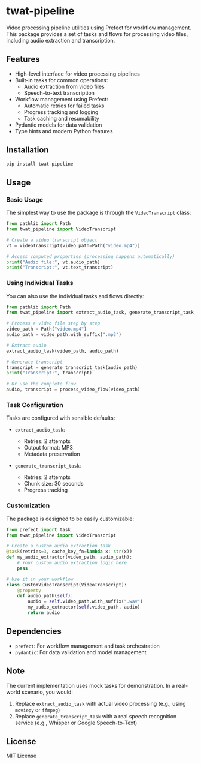 # twat-pipeline

Video processing pipeline utilities using Prefect for workflow management. This package provides a set of tasks and flows for processing video files, including audio extraction and transcription.

## Features

- High-level interface for video processing pipelines
- Built-in tasks for common operations:
  - Audio extraction from video files
  - Speech-to-text transcription
- Workflow management using Prefect:
  - Automatic retries for failed tasks
  - Progress tracking and logging
  - Task caching and resumability
- Pydantic models for data validation
- Type hints and modern Python features

## Installation

```bash
pip install twat-pipeline
```

## Usage

### Basic Usage

The simplest way to use the package is through the `VideoTranscript` class:

```python
from pathlib import Path
from twat_pipeline import VideoTranscript

# Create a video transcript object
vt = VideoTranscript(video_path=Path("video.mp4"))

# Access computed properties (processing happens automatically)
print("Audio file:", vt.audio_path)
print("Transcript:", vt.text_transcript)
```

### Using Individual Tasks

You can also use the individual tasks and flows directly:

```python
from pathlib import Path
from twat_pipeline import extract_audio_task, generate_transcript_task, process_video_flow

# Process a video file step by step
video_path = Path("video.mp4")
audio_path = video_path.with_suffix(".mp3")

# Extract audio
extract_audio_task(video_path, audio_path)

# Generate transcript
transcript = generate_transcript_task(audio_path)
print("Transcript:", transcript)

# Or use the complete flow
audio, transcript = process_video_flow(video_path)
```

### Task Configuration

Tasks are configured with sensible defaults:

- `extract_audio_task`: 
  - Retries: 2 attempts
  - Output format: MP3
  - Metadata preservation

- `generate_transcript_task`:
  - Retries: 2 attempts
  - Chunk size: 30 seconds
  - Progress tracking

### Customization

The package is designed to be easily customizable:

```python
from prefect import task
from twat_pipeline import VideoTranscript

# Create a custom audio extraction task
@task(retries=3, cache_key_fn=lambda x: str(x))
def my_audio_extractor(video_path, audio_path):
    # Your custom audio extraction logic here
    pass

# Use it in your workflow
class CustomVideoTranscript(VideoTranscript):
    @property
    def audio_path(self):
        audio = self.video_path.with_suffix(".wav")
        my_audio_extractor(self.video_path, audio)
        return audio
```

## Dependencies

- `prefect`: For workflow management and task orchestration
- `pydantic`: For data validation and model management

## Note

The current implementation uses mock tasks for demonstration. In a real-world scenario, you would:

1. Replace `extract_audio_task` with actual video processing (e.g., using `moviepy` or `ffmpeg`)
2. Replace `generate_transcript_task` with a real speech recognition service (e.g., Whisper or Google Speech-to-Text)

## License

MIT License 